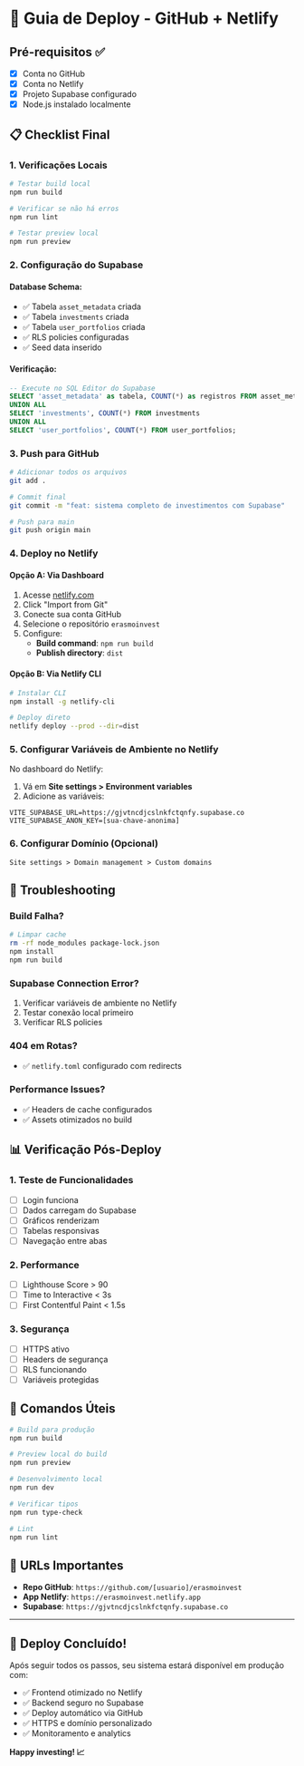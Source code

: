 # 🚀 Guia de Deploy - GitHub + Netlify

## Pré-requisitos ✅

- [x] Conta no GitHub
- [x] Conta no Netlify
- [x] Projeto Supabase configurado
- [x] Node.js instalado localmente

## 📋 Checklist Final

### 1. Verificações Locais
```bash
# Testar build local
npm run build

# Verificar se não há erros
npm run lint

# Testar preview local
npm run preview
```

### 2. Configuração do Supabase

#### Database Schema:
- ✅ Tabela `asset_metadata` criada
- ✅ Tabela `investments` criada  
- ✅ Tabela `user_portfolios` criada
- ✅ RLS policies configuradas
- ✅ Seed data inserido

#### Verificação:
```sql
-- Execute no SQL Editor do Supabase
SELECT 'asset_metadata' as tabela, COUNT(*) as registros FROM asset_metadata
UNION ALL
SELECT 'investments', COUNT(*) FROM investments
UNION ALL
SELECT 'user_portfolios', COUNT(*) FROM user_portfolios;
```

### 3. Push para GitHub

```bash
# Adicionar todos os arquivos
git add .

# Commit final
git commit -m "feat: sistema completo de investimentos com Supabase"

# Push para main
git push origin main
```

### 4. Deploy no Netlify

#### Opção A: Via Dashboard
1. Acesse [netlify.com](https://netlify.com)
2. Click "Import from Git"
3. Conecte sua conta GitHub
4. Selecione o repositório `erasmoinvest`
5. Configure:
   - **Build command**: `npm run build`
   - **Publish directory**: `dist`

#### Opção B: Via Netlify CLI
```bash
# Instalar CLI
npm install -g netlify-cli

# Deploy direto
netlify deploy --prod --dir=dist
```

### 5. Configurar Variáveis de Ambiente no Netlify

No dashboard do Netlify:
1. Vá em **Site settings > Environment variables**
2. Adicione as variáveis:

```
VITE_SUPABASE_URL=https://gjvtncdjcslnkfctqnfy.supabase.co
VITE_SUPABASE_ANON_KEY=[sua-chave-anonima]
```

### 6. Configurar Domínio (Opcional)

```
Site settings > Domain management > Custom domains
```

## 🔧 Troubleshooting

### Build Falha?
```bash
# Limpar cache
rm -rf node_modules package-lock.json
npm install
npm run build
```

### Supabase Connection Error?
1. Verificar variáveis de ambiente no Netlify
2. Testar conexão local primeiro
3. Verificar RLS policies

### 404 em Rotas?
- ✅ `netlify.toml` configurado com redirects

### Performance Issues?
- ✅ Headers de cache configurados
- ✅ Assets otimizados no build

## 📊 Verificação Pós-Deploy

### 1. Teste de Funcionalidades
- [ ] Login funciona
- [ ] Dados carregam do Supabase
- [ ] Gráficos renderizam
- [ ] Tabelas responsivas
- [ ] Navegação entre abas

### 2. Performance
- [ ] Lighthouse Score > 90
- [ ] Time to Interactive < 3s
- [ ] First Contentful Paint < 1.5s

### 3. Segurança
- [ ] HTTPS ativo
- [ ] Headers de segurança
- [ ] RLS funcionando
- [ ] Variáveis protegidas

## 🚀 Comandos Úteis

```bash
# Build para produção
npm run build

# Preview local do build
npm run preview

# Desenvolvimento local
npm run dev

# Verificar tipos
npm run type-check

# Lint
npm run lint
```

## 📱 URLs Importantes

- **Repo GitHub**: `https://github.com/[usuario]/erasmoinvest`
- **App Netlify**: `https://erasmoinvest.netlify.app`
- **Supabase**: `https://gjvtncdjcslnkfctqnfy.supabase.co`

---

## 🎉 Deploy Concluído!

Após seguir todos os passos, seu sistema estará disponível em produção com:

- ✅ Frontend otimizado no Netlify
- ✅ Backend seguro no Supabase  
- ✅ Deploy automático via GitHub
- ✅ HTTPS e domínio personalizado
- ✅ Monitoramento e analytics

**Happy investing! 📈** 